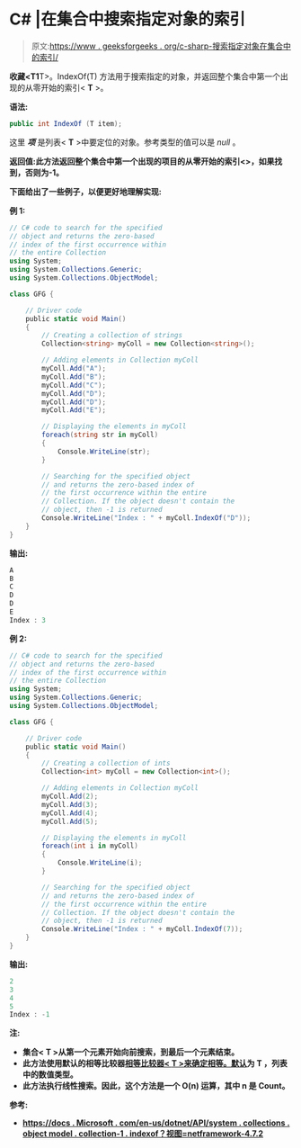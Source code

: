 # C# |在集合<t>中搜索指定对象的索引</t>

> 原文:[https://www . geeksforgeeks . org/c-sharp-搜索指定对象在集合中的索引/](https://www.geeksforgeeks.org/c-sharp-searching-the-index-of-specified-object-in-collectiont/)

**收藏<T1**T>。IndexOf(T) 方法用于搜索指定的对象，并返回整个集合中第一个出现的从零开始的索引< **T** >。

**语法:**

```cs
public int IndexOf (T item);

```

这里 ***项*** 是列表< **T** >中要定位的对象。参考类型的值可以是 *null* 。

**返回值:**此方法返回整个集合中第一个出现的项目的从零开始的索引<**>，如果找到，否则为-1。**

**下面给出了一些例子，以便更好地理解实现:**

****例 1:****

```cs
// C# code to search for the specified
// object and returns the zero-based
// index of the first occurrence within
// the entire Collection
using System;
using System.Collections.Generic;
using System.Collections.ObjectModel;

class GFG {

    // Driver code
    public static void Main()
    {
        // Creating a collection of strings
        Collection<string> myColl = new Collection<string>();

        // Adding elements in Collection myColl
        myColl.Add("A");
        myColl.Add("B");
        myColl.Add("C");
        myColl.Add("D");
        myColl.Add("D");
        myColl.Add("E");

        // Displaying the elements in myColl
        foreach(string str in myColl)
        {
            Console.WriteLine(str);
        }

        // Searching for the specified object
        // and returns the zero-based index of
        // the first occurrence within the entire
        // Collection. If the object doesn't contain the
        // object, then -1 is returned
        Console.WriteLine("Index : " + myColl.IndexOf("D"));
    }
}
```

****输出:****

```cs
A
B
C
D
D
E
Index : 3 
```

****例 2:****

```cs
// C# code to search for the specified
// object and returns the zero-based
// index of the first occurrence within
// the entire Collection
using System;
using System.Collections.Generic;
using System.Collections.ObjectModel;

class GFG {

    // Driver code
    public static void Main()
    {
        // Creating a collection of ints
        Collection<int> myColl = new Collection<int>();

        // Adding elements in Collection myColl
        myColl.Add(2);
        myColl.Add(3);
        myColl.Add(4);
        myColl.Add(5);

        // Displaying the elements in myColl
        foreach(int i in myColl)
        {
            Console.WriteLine(i);
        }

        // Searching for the specified object
        // and returns the zero-based index of
        // the first occurrence within the entire
        // Collection. If the object doesn't contain the
        // object, then -1 is returned
        Console.WriteLine("Index : " + myColl.IndexOf(7));
    }
}
```

****输出:****

```cs
2
3
4
5
Index : -1 
```

****注:****

*   **集合< **T** >从第一个元素开始向前搜索，到最后一个元素结束。**
*   **此方法使用默认的相等比较器[相等比较器< **T** >来确定相等。默认](https://docs.microsoft.com/en-us/dotnet/api/system.collections.generic.equalitycomparer-1.default?view=netframework-4.7.2)为 **T** ，列表中的数值类型。**
*   **此方法执行线性搜索。因此，这个方法是一个 **O(n)** 运算，其中 n 是 Count。**

****参考:****

*   **[https://docs . Microsoft . com/en-us/dotnet/API/system . collections . object model . collection-1 . indexof？视图=netframework-4.7.2](https://docs.microsoft.com/en-us/dotnet/api/system.collections.objectmodel.collection-1.indexof?view=netframework-4.7.2)**